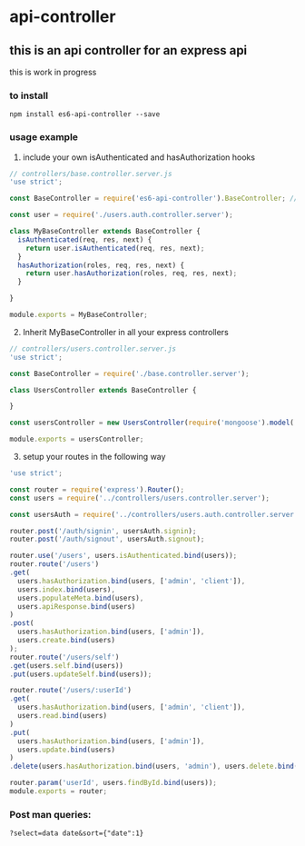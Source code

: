 # api-controller

## this is an api controller for an express api

this is work in progress

### to install
```
npm install es6-api-controller --save
```
### usage example

1. include your own isAuthenticated and hasAuthorization hooks

```js
// controllers/base.controller.server.js
'use strict';

const BaseController = require('es6-api-controller').BaseController; // eslint-disable-line

const user = require('./users.auth.controller.server');

class MyBaseController extends BaseController {
  isAuthenticated(req, res, next) {
    return user.isAuthenticated(req, res, next);
  }
  hasAuthorization(roles, req, res, next) {
    return user.hasAuthorization(roles, req, res, next);
  }

}

module.exports = MyBaseController;

```

2. Inherit MyBaseController in all your express controllers

```js
// controllers/users.controller.server.js
'use strict';

const BaseController = require('./base.controller.server');

class UsersController extends BaseController {

}

const usersController = new UsersController(require('mongoose').model('User'));

module.exports = usersController;
```

3. setup your routes in the following way

```js
'use strict';

const router = require('express').Router();
const users = require('../controllers/users.controller.server');

const usersAuth = require('../controllers/users.auth.controller.server');

router.post('/auth/signin', usersAuth.signin);
router.post('/auth/signout', usersAuth.signout);

router.use('/users', users.isAuthenticated.bind(users));
router.route('/users')
.get(
  users.hasAuthorization.bind(users, ['admin', 'client']),
  users.index.bind(users),
  users.populateMeta.bind(users),
  users.apiResponse.bind(users)
)
.post(
  users.hasAuthorization.bind(users, ['admin']),
  users.create.bind(users)
);
router.route('/users/self')
.get(users.self.bind(users))
.put(users.updateSelf.bind(users));

router.route('/users/:userId')
.get(
  users.hasAuthorization.bind(users, ['admin', 'client']),
  users.read.bind(users)
)
.put(
  users.hasAuthorization.bind(users, ['admin']),
  users.update.bind(users)
)
.delete(users.hasAuthorization.bind(users, 'admin'), users.delete.bind(users));

router.param('userId', users.findById.bind(users));
module.exports = router;
```

### Post man queries:

```
?select=data date&sort={"date":1}
```
